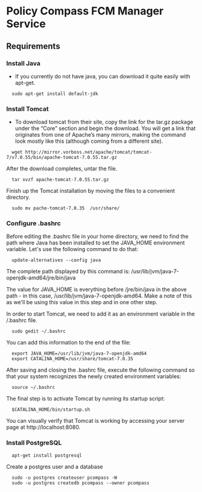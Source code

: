 Policy Compass FCM Manager Service
==================

## Requirements

### Install Java
* If you currently do not have java, you can download it quite easily with apt-get.
```shell
  sudo apt-get install default-jdk
```
### Install Tomcat
* To download tomcat from their site, copy the link for the tar.gz package under the “Core” section and begin the download. You will get a link that originates from one of Apache’s many mirrors, making the command look mostly like this (although coming from a different site).
```shell
  wget http://mirror.vorboss.net/apache/tomcat/tomcat-7/v7.0.55/bin/apache-tomcat-7.0.55.tar.gz
```
After the download completes, untar the file.
```shell
  tar xvzf apache-tomcat-7.0.55.tar.gz
```
Finish up the Tomcat installation by moving the files to a convenient directory.
```shell
  sudo mv pache-tomcat-7.0.35  /usr/share/
```
### Configure .bashrc
Before editing the .bashrc file in your home directory, we need to find the path where Java has been installed to set the JAVA_HOME environment variable. Let's use the following command to do that:
```shell
  update-alternatives --config java
```
The complete path displayed by this command is:
/usr/lib/jvm/java-7-openjdk-amd64/jre/bin/java

The value for JAVA_HOME is everything before /jre/bin/java in the above path - in this case, /usr/lib/jvm/java-7-openjdk-amd64. Make a note of this as we'll be using this value in this step and in one other step.

In order to start Tomcat, we need to add it as an environment variable in the /.bashrc file.
```shell
  sudo gedit ~/.bashrc
```
You can add this information to the end of the file:
```shell
  export JAVA_HOME=/usr/lib/jvm/java-7-openjdk-amd64
  export CATALINA_HOME=/usr/share/tomcat-7.0.35
```
After saving and closing the .bashrc file, execute the following command so that your system recognizes the newly created environment variables:
```shell
  source ~/.bashrc
```
The final step is to activate Tomcat by running its startup script:
```shell
  $CATALINA_HOME/bin/startup.sh
```
You can visually verify that Tomcat is working by accessing your server page at http://localhost:8080.
### Install PostgreSQL
```shell
  apt-get install postgresql
```

Create a postgres user and a database

```shell
  sudo -u postgres createuser pcompass -W
  sudo -u postgres createdb pcompass --owner pcompass
```

